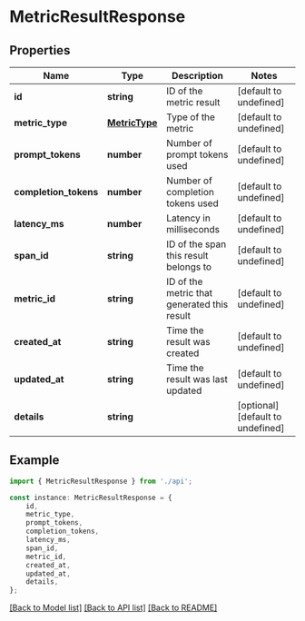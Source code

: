 # MetricResultResponse


## Properties

Name | Type | Description | Notes
------------ | ------------- | ------------- | -------------
**id** | **string** | ID of the metric result | [default to undefined]
**metric_type** | [**MetricType**](MetricType.md) | Type of the metric | [default to undefined]
**prompt_tokens** | **number** | Number of prompt tokens used | [default to undefined]
**completion_tokens** | **number** | Number of completion tokens used | [default to undefined]
**latency_ms** | **number** | Latency in milliseconds | [default to undefined]
**span_id** | **string** | ID of the span this result belongs to | [default to undefined]
**metric_id** | **string** | ID of the metric that generated this result | [default to undefined]
**created_at** | **string** | Time the result was created | [default to undefined]
**updated_at** | **string** | Time the result was last updated | [default to undefined]
**details** | **string** |  | [optional] [default to undefined]

## Example

```typescript
import { MetricResultResponse } from './api';

const instance: MetricResultResponse = {
    id,
    metric_type,
    prompt_tokens,
    completion_tokens,
    latency_ms,
    span_id,
    metric_id,
    created_at,
    updated_at,
    details,
};
```

[[Back to Model list]](../README.md#documentation-for-models) [[Back to API list]](../README.md#documentation-for-api-endpoints) [[Back to README]](../README.md)
